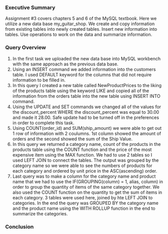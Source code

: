 <h3>Executive Summary</h3>

Assignment #3 covers chapters 5 and 6 of the MySQL textbook. Here we utilize a new data base my_guitar_shop. We create and copy information from existing tables into newly created tables. Insert new information into tables. Use operations to work on the data and summarize information.

<h3>Query Overview</h3>

<ol>
<li>In the first task we uploaded the new data base into MySQL workbench with the same approach as the previous data base.
<li>Using an INSERT command we added information into the customers table. I used DEFAULT keyword for the columns that did not require information to be filled in.
<li>In this query I created a new table called NewProductPrices to the liking of the products table using the keyword LIKE and copied all of the information from the orders table into the new table using INSERT INTO command.
<li>Using the UPDATE and SET commands we changed all of the values for the discount_percent WHERE the discount_percent was equal to 30.00 and made it 28.00. Safe update had to be turned off in the preferences in order to complete this task.
<li>Using COUNT(order_id) and SUM(ship_amount) we were able to get out 1 row of information with 2 coulumns. 1st column showed the amount of orders and the second showed the sum of the Ship Value.
<li>In this query we returned a category name, count of the products in the products table using the COUNT function and the price of the most expensive item using the MAX function. We had to use 2 tables so I used LEFT JOIN to connect the tables. The output was grouped by the category name so we were able to see the numbers of products for each category and ordered by unit price in the ASC(ascending) order.
<li>Last query was to make a column for the category name and product name that we had to use the IF(GROUPING(column) = 1, alias, column) in order to group the quantity of items of the same category together. We also used the COUNT function on the quantity to get the sum of items in each category. 3 tables were used here, joined by hte LEFT JOIN to categories. In the end the query was GROUPED BY the category name and the product name using the WITH ROLLUP function in the end to summarize the categories.
</ol>

<h3>Conclusion</h3>

<p></p>
